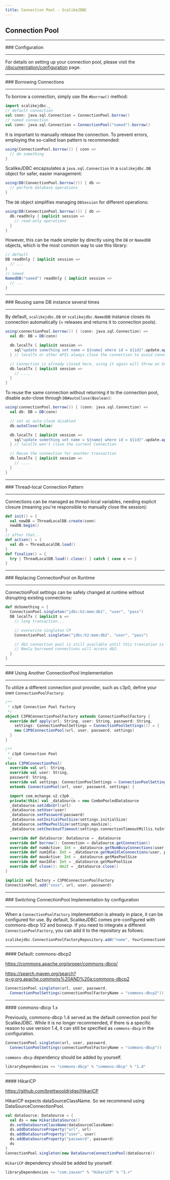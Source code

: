 ```yaml
---
title: Connection Pool - ScalikeJDBC
---
```


## Connection Pool

<hr/>
### Configuration
<hr/>

For details on setting up your connection pool, please visit the [/documentation/configuration](/documentation/configuration.html) page.

<hr/>
### Borrowing Connections
<hr/>

To borrow a connection, simply use the `#borrow()` method:

```scala
import scalikejdbc._
// default connection
val conn: java.sql.Connection = ConnectionPool.borrow()
// named connection
val conn: java.sql.Connection = ConnectionPool("named").borrow()
```

It is important to manually release the connection. To prevent errors, employing the so-called loan pattern is recommended:

```scala
using(ConnectionPool.borrow()) { conn =>
  // do something
}
```

ScalikeJDBC encapsulates a `java.sql.Connection` in a `scalikejdbc.DB` object for safer, easier management:

```scala
using(DB(ConnectionPool.borrow())) { db =>
  // perform database operations
}
```

The `DB` object simplifies managing `DBSession` for different operations:

```scala
using(DB(ConnectionPool.borrow())) { db =>
  db.readOnly { implicit session =>
    // read-only operations
  }
}
```

However, this can be made simpler by directly using the `DB` or `NamedDB` objects, which is the most common way to use this library:

```scala
// default
DB readOnly { implicit session =>
  // ...
}
// named
NamedDB("named") readOnly { implicit session =>
  // ...
}
```

<hr/>
### Reusing same DB instance several times
<hr/>

By default, `scalikejdbc.DB` or `scalikejdbc.NamedDB` instance closes its connection automatically (= releases and returns it to connection pools).

```scala
using(connectionPool.borrow()) { (conn: java.sql.Connection) => 
  val db: DB = DB(conn)

  db.localTx { implicit session =>
    sql"update something set name = ${name} where id = ${id}".update.apply()
  } // localTx or other APIs always close the connection to avoid connection leaks

  // Connection is already closed here, using it again will throw an SQLException!
  db.localTx { implicit session =>
    // ....
  }
}
```

To reuse the same connection without returning it to the connection pool, disable auto-close through `DB#autoClose(Boolean)`:

```scala
using(connectionPool.borrow()) { (conn: java.sql.Connection) => 
  val db: DB = DB(conn)

  // set as auto-close disabled
  db.autoClose(false)

  db.localTx { implicit session =>
    sql"update something set name = ${name} where id = ${id}".update.apply()
  } // localTx won't close the current Connection

  // Reuse the connection for another transaction
  db.localTx { implicit session =>
    // ....
  }
}
```

<hr/>
### Thread-local Connection Pattern
<hr/>

Connections can be managed as thread-local variables, needing explicit closure (meaning you're responsible to manually close the session):

```scala
def init() = {
  val newDB = ThreadLocalDB.create(conn)
  newDB.begin()
}
// after that..
def action() = {
  val db = ThreadLocalDB.load()
}
def finalize() = {
  try { ThreadLocalDB.load().close() } catch { case e => }
}
```

<hr/>
### Replacing ConnectionPool on Runtime
<hr/>

ConnectionPool settings can be safely changed at runtime without disrupting existing connections:

```scala
def doSomething = {
  ConnectionPool.singleton("jdbc:h2:mem:db1", "user", "pass")
  DB localTx { implicit s =>
    // long transaction...

    // overwrite singleton CP
    ConnectionPool.singleton("jdbc:h2:mem:db2", "user", "pass")

    // db1 connection pool is still available until this trancation is committed.
    // Newly borrowed connections will access db2.
  }
}
```

<hr/>
### Using Another ConnectionPool Implementation
<hr/>

To utilize a different connection pool provider, such as c3p0, define your own `ConnectionPoolFactory`:

```scala
/**
 * c3p0 Connection Pool Factory
 */
object C3P0ConnectionPoolFactory extends ConnectionPoolFactory {
  override def apply(url: String, user: String, password: String,
    settings: ConnectionPoolSettings = ConnectionPoolSettings()) = {
    new C3P0ConnectionPool(url, user, password, settings)
  }
}

/**
 * c3p0 Connection Pool
 */
class C3P0ConnectionPool(
  override val url: String,
  override val user: String,
  password: String,
  override val settings: ConnectionPoolSettings = ConnectionPoolSettings())
  extends ConnectionPool(url, user, password, settings) {

  import com.mchange.v2.c3p0._
  private[this] val _dataSource = new ComboPooledDataSource
  _dataSource.setJdbcUrl(url)
  _dataSource.setUser(user)
  _dataSource.setPassword(password)
  _dataSource.setInitialPoolSize(settings.initialSize)
  _dataSource.setMaxPoolSize(settings.maxSize);
  _dataSource.setCheckoutTimeout(settings.connectionTimeoutMillis.toInt);

  override def dataSource: DataSource = _dataSource
  override def borrow(): Connection = dataSource.getConnection()
  override def numActive: Int = _dataSource.getNumBusyConnections(user, password)
  override def numIdle: Int = _dataSource.getNumIdleConnections(user, password)
  override def maxActive: Int = _dataSource.getMaxPoolSize
  override def maxIdle: Int = _dataSource.getMaxPoolSize
  override def close(): Unit = _dataSource.close()
}

implicit val factory = C3P0ConnectionPoolFactory
ConnectionPool.add("xxxx", url, user, password)
```

<hr/>
### Switching ConnectionPool Implementation by configuration
<hr/>

When a `ConnectionPoolFactory` implementation is already in place, it can be configured for use. By default, ScalikeJDBC comes pre-configured with commons-dbcp 1/2 and bonecp. If you need to integrate a different `ConnectionPoolFactory`, you can add it to the repository as follows:

```scala
scalikejdbc.ConnectionPoolFactoryRepository.add("name", YourConnectionPoolFactory)
```

<hr/>
#### Default: commons-dbcp2

https://commons.apache.org/proper/commons-dbcp/

https://search.maven.org/search?q=g:org.apache.commons%20AND%20a:commons-dbcp2

```scala
ConnectionPool.singleton(url, user, password, 
  ConnectionPoolSettings(connectionPoolFactoryName = "commons-dbcp2"))
```

<hr/>
#### commons-dbcp 1.x

Previously, commons-dbcp 1.4 served as the default connection pool for ScalikeJDBC. While it is no longer recommended, if there is a specific reason to use version 1.4, it can still be specified as `commons-dbcp` in the configuration.

```scala
ConnectionPool.singleton(url, user, password, 
  ConnectionPoolSettings(connectionPoolFactoryName = "commons-dbcp"))
```

`commons-dbcp` dependency should be added by yourself.

```scala
libraryDependencies += "commons-dbcp" % "commons-dbcp" % "1.4"
```

<hr/>
#### HikariCP

https://github.com/brettwooldridge/HikariCP

HikariCP expects dataSourceClassName. So we recommend using DataSourceConnectionPool.

```scala
val dataSource: DataSource = {
  val ds = new HikariDataSource()
  ds.setDataSourceClassName(dataSourceClassName)
  ds.addDataSourceProperty("url", url)
  ds.addDataSourceProperty("user", user)
  ds.addDataSourceProperty("password", password)
  ds
}
ConnectionPool.singleton(new DataSourceConnectionPool(dataSource))
```

`HikariCP` dependency should be added by yourself.

```scala
libraryDependencies += "com.zaxxer" % "HikariCP" % "3.+"
```

